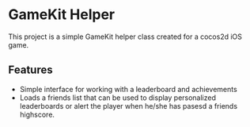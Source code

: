 # GameKit Helper

This project is a simple GameKit helper class created for a cocos2d iOS game.

## Features

* Simple interface for working with a leaderboard and achievements
* Loads a friends list that can be used to display personalized leaderboards
  or alert the player when he/she has pasesd a friends highscore.